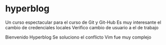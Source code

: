 # hyperblog
Un curso espectacular para el curso de Git y Git-Hub
Es muy interesante el cambio de credenciales locales
Verifico cambio de usuario a el de trabajo

Bienvenido Hyperblog
Se soluciono el conflicto
Vim fue muy complejo
